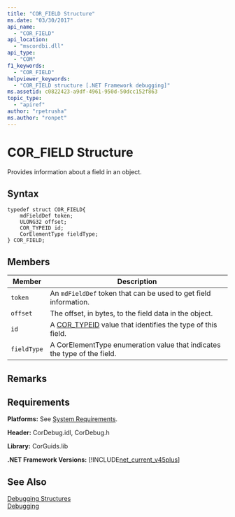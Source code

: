 ```yaml
---
title: "COR_FIELD Structure"
ms.date: "03/30/2017"
api_name: 
  - "COR_FIELD"
api_location: 
  - "mscordbi.dll"
api_type: 
  - "COM"
f1_keywords: 
  - "COR_FIELD"
helpviewer_keywords: 
  - "COR_FIELD structure [.NET Framework debugging]"
ms.assetid: c0822423-a9df-4961-950d-50dcc152f863
topic_type: 
  - "apiref"
author: "rpetrusha"
ms.author: "ronpet"
---
```

# COR_FIELD Structure
Provides information about a field in an object.  

## Syntax  

```  
typedef struct COR_FIELD{  
    mdFieldDef token;  
    ULONG32 offset;  
    COR_TYPEID id;  
    CorElementType fieldType;  
} COR_FIELD;  
```  

## Members  


|Member|Description|  
|------------|-----------------|  
|`token`|An `mdFieldDef` token that can be used to get field information.|  
|`offset`|The offset, in bytes, to the field data in the object.|  
|`id`|A [COR_TYPEID](../../../../docs/framework/unmanaged-api/debugging/cor-typeid-structure.md) value that identifies the type of this field.|  
|`fieldType`|A CorElementType enumeration value that indicates the type of the field.|  

## Remarks  

## Requirements  
 **Platforms:** See [System Requirements](../../../../docs/framework/get-started/system-requirements.md).  

 **Header:** CorDebug.idl, CorDebug.h  

 **Library:** CorGuids.lib  

 **.NET Framework Versions:** [!INCLUDE[net_current_v45plus](../../../../includes/net-current-v45plus-md.md)]  

## See Also  
 [Debugging Structures](../../../../docs/framework/unmanaged-api/debugging/debugging-structures.md)  
 [Debugging](../../../../docs/framework/unmanaged-api/debugging/index.md)
